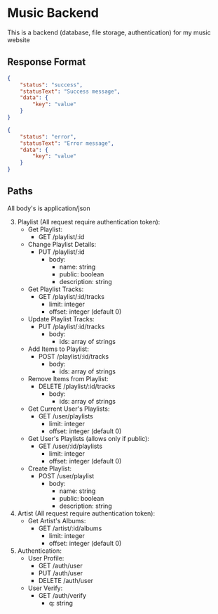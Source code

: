 # Music Backend

This is a backend (database, file storage, authentication) for my music website

## Response Format

```json
{
	"status": "success",
	"statusText": "Success message",
	"data": {
		"key": "value"
	}
}
```

```json
{
	"status": "error",
	"statusText": "Error message",
	"data": {
		"key": "value"
	}
}
```

## Paths

All body's is application/json

3. Playlist (All request require authentication token):
    - Get Playlist:
        - GET /playlist/:id
    - Change Playlist Details:
        - PUT /playlist/:id
            - body:
                - name: string
                - public: boolean
                - description: string
    - Get Playlist Tracks:
        - GET /playlist/:id/tracks
            - limit: integer
            - offset: integer (default 0)
    - Update Playlist Tracks:
        - PUT /playlist/:id/tracks
            - body:
                - ids: array of strings
    - Add Items to Playlist:
        - POST /playlist/:id/tracks
            - body:
                - ids: array of strings
    - Remove Items from Playlist:
        - DELETE /playlist/:id/tracks
            - body:
                - ids: array of strings
    - Get Current User's Playlists:
        - GET /user/playlists
            - limit: integer
            - offset: integer (default 0)
    - Get User's Playlists (allows only if public):
        - GET /user/:id/playlists
            - limit: integer
            - offset: integer (default 0)
    - Create Playlist:
        - POST /user/playlist
            - body:
                - name: string
                - public: boolean
                - description: string
4. Artist (All request require authentication token):
    - Get Artist's Albums:
        - GET /artist/:id/albums
            - limit: integer
            - offset: integer (default 0)
5. Authentication:
    - User Profile:
        - GET /auth/user
        - PUT /auth/user
        - DELETE /auth/user
    - User Verify:
        - GET /auth/verify
            - q: string
